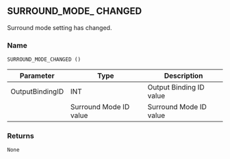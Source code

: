## SURROUND\_MODE\_ CHANGED

Surround mode setting has changed.


### Name

`SURROUND_MODE_CHANGED ()`


| Parameter       | Type                   | Description             |
| --------------- | ---------------------- | ----------------------- |
| OutputBindingID | INT                    | Output Binding ID value |
|                 | Surround Mode ID value | Surround Mode ID value  |


### Returns

`None`
